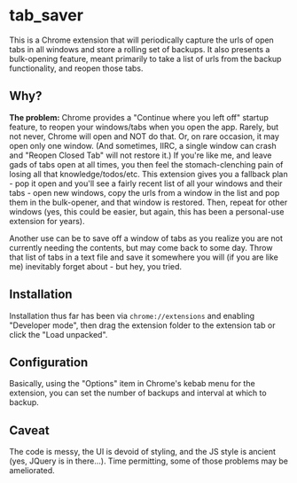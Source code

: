 # tab_saver

This is a Chrome extension that will periodically capture the urls of open tabs in all windows and store a
rolling set of backups. It also presents a bulk-opening feature, meant primarily to take a list of urls from the 
backup functionality, and reopen those tabs.

## Why?
**The problem:** Chrome provides a "Continue where you left off" startup feature, to reopen your windows/tabs when you open 
the app. Rarely, but not never, Chrome will open and NOT do that. Or, on rare occasion, it may open only one window. (And 
sometimes, IIRC, a single window can crash and "Reopen Closed Tab" will not restore it.)
If you're like me, and leave gads of tabs open at all times, you then feel the stomach-clenching pain of losing all
that knowledge/todos/etc.  This extension gives you a fallback plan - pop it open and you'll see a fairly recent list
of all your windows and their tabs - open new windows, copy the urls from a window in the list and pop them in the 
bulk-opener, and that window is restored.  Then, repeat for other windows (yes, this could be easier, but again, this
has been a personal-use extension for years).

Another use can be to save off a window of tabs as you realize you are not currently needing the contents, but may come
back to some day.  Throw that list of tabs in a text file and save it somewhere you will (if you are like me) inevitably
forget about - but hey, you tried.

## Installation
Installation thus far has been via `chrome://extensions` and enabling "Developer mode", then drag the extension folder
to the extension tab or click the "Load unpacked".

## Configuration
Basically, using the "Options" item in Chrome's kebab menu for the extension, you can set the number of backups and interval 
at which to backup.

## Caveat
The code is messy, the UI is devoid of styling, and the JS style is ancient (yes, JQuery is in there...).  Time 
permitting, some of those problems may be ameliorated.
